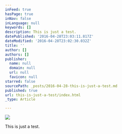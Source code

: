 ```yaml
---
inFeed: true
hasPage: true
inNav: false
inLanguage: null
keywords: []
description: This is just a test.
datePublished: '2016-04-28T23:03:11.817Z'
dateModified: '2016-04-28T23:02:30.032Z'
title: ''
author: []
authors: []
publisher:
  name: null
  domain: null
  url: null
  favicon: null
starred: false
sourcePath: _posts/2016-04-28-this-is-just-a-test.md
published: true
url: this-is-just-a-test/index.html
_type: Article

---
```

![](https://the-grid-user-content.s3-us-west-2.amazonaws.com/a884b5a6-08c5-4011-a682-2ecfbc0f1d18.jpg)

This is just a test.